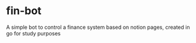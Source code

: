 # fin-bot
A simple bot to control a finance system based on notion pages, created in go for study purposes
